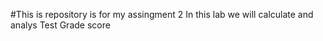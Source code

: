 #This is repository is for my assingment 2
In this lab we will calculate and analys Test Grade score
